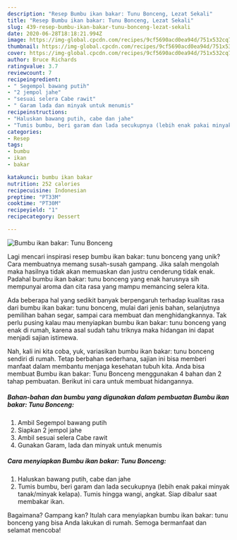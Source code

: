 ```yaml
---
description: "Resep Bumbu ikan bakar: Tunu Bonceng, Lezat Sekali"
title: "Resep Bumbu ikan bakar: Tunu Bonceng, Lezat Sekali"
slug: 439-resep-bumbu-ikan-bakar-tunu-bonceng-lezat-sekali
date: 2020-06-28T18:18:21.994Z
image: https://img-global.cpcdn.com/recipes/9cf5690acd0ea94d/751x532cq70/bumbu-ikan-bakar-tunu-bonceng-foto-resep-utama.jpg
thumbnail: https://img-global.cpcdn.com/recipes/9cf5690acd0ea94d/751x532cq70/bumbu-ikan-bakar-tunu-bonceng-foto-resep-utama.jpg
cover: https://img-global.cpcdn.com/recipes/9cf5690acd0ea94d/751x532cq70/bumbu-ikan-bakar-tunu-bonceng-foto-resep-utama.jpg
author: Bruce Richards
ratingvalue: 3.7
reviewcount: 7
recipeingredient:
- " Segempol bawang putih"
- "2 jempol jahe"
- "sesuai selera Cabe rawit"
- " Garam lada dan minyak untuk menumis"
recipeinstructions:
- "Haluskan bawang putih, cabe dan jahe"
- "Tumis bumbu, beri garam dan lada secukupnya (lebih enak pakai minyak tanak/minyak kelapa). Tumis hingga wangi, angkat. Siap dibalur saat membakar ikan."
categories:
- Resep
tags:
- bumbu
- ikan
- bakar

katakunci: bumbu ikan bakar 
nutrition: 252 calories
recipecuisine: Indonesian
preptime: "PT33M"
cooktime: "PT30M"
recipeyield: "1"
recipecategory: Dessert

---
```



![Bumbu ikan bakar: Tunu Bonceng](https://img-global.cpcdn.com/recipes/9cf5690acd0ea94d/751x532cq70/bumbu-ikan-bakar-tunu-bonceng-foto-resep-utama.jpg)

Lagi mencari inspirasi resep bumbu ikan bakar: tunu bonceng yang unik? Cara membuatnya memang susah-susah gampang. Jika salah mengolah maka hasilnya tidak akan memuaskan dan justru cenderung tidak enak. Padahal bumbu ikan bakar: tunu bonceng yang enak harusnya sih mempunyai aroma dan cita rasa yang mampu memancing selera kita.

Ada beberapa hal yang sedikit banyak berpengaruh terhadap kualitas rasa dari bumbu ikan bakar: tunu bonceng, mulai dari jenis bahan, selanjutnya pemilihan bahan segar, sampai cara membuat dan menghidangkannya. Tak perlu pusing kalau mau menyiapkan bumbu ikan bakar: tunu bonceng yang enak di rumah, karena asal sudah tahu triknya maka hidangan ini dapat menjadi sajian istimewa.




Nah, kali ini kita coba, yuk, variasikan bumbu ikan bakar: tunu bonceng sendiri di rumah. Tetap berbahan sederhana, sajian ini bisa memberi manfaat dalam membantu menjaga kesehatan tubuh kita. Anda bisa membuat Bumbu ikan bakar: Tunu Bonceng menggunakan 4 bahan dan 2 tahap pembuatan. Berikut ini cara untuk membuat hidangannya.

<!--inarticleads1-->

##### Bahan-bahan dan bumbu yang digunakan dalam pembuatan Bumbu ikan bakar: Tunu Bonceng:

1. Ambil  Segempol bawang putih
1. Siapkan 2 jempol jahe
1. Ambil sesuai selera Cabe rawit
1. Gunakan  Garam, lada dan minyak untuk menumis




<!--inarticleads2-->

##### Cara menyiapkan Bumbu ikan bakar: Tunu Bonceng:

1. Haluskan bawang putih, cabe dan jahe
1. Tumis bumbu, beri garam dan lada secukupnya (lebih enak pakai minyak tanak/minyak kelapa). Tumis hingga wangi, angkat. Siap dibalur saat membakar ikan.




Bagaimana? Gampang kan? Itulah cara menyiapkan bumbu ikan bakar: tunu bonceng yang bisa Anda lakukan di rumah. Semoga bermanfaat dan selamat mencoba!
